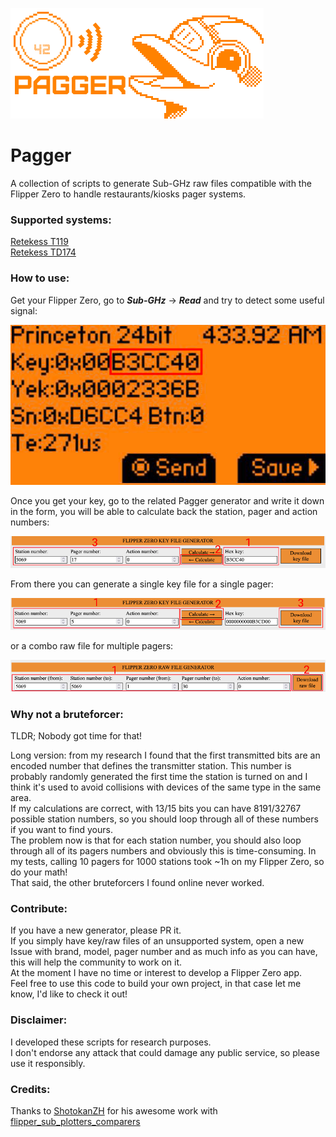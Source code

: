 ![logo](logo.png)

# Pagger
A collection of scripts to generate Sub-GHz raw files compatible with the Flipper Zero to handle restaurants/kiosks pager systems.

### Supported systems:
[Retekess T119](https://meoker.github.io/pagger/retekess-t119/retekess-t119.html)\
[Retekess TD174](https://meoker.github.io/pagger/retekess-td119/retekess-td119.html)

### How to use:
Get your Flipper Zero, go to **_Sub-GHz_** -> **_Read_** and try to detect some useful signal:

![read](read.jpg)

Once you get your key, go to the related Pagger generator and write it down in the form, you will be able to calculate back the station, pager and action numbers:

![calculate-back](calculate-back.jpg)

From there you can generate a single key file for a single pager:

![key-file](key-file.jpg)

or a combo raw file for multiple pagers: 

![raw-file](raw-file.jpg)

### Why not a bruteforcer:
TLDR; Nobody got time for that!

Long version: from my research I found that the first transmitted bits are an encoded number that defines the transmitter station.
This number is probably randomly generated the first time the station is turned on and I think it's used to avoid collisions with devices of the same type in the same area.\
If my calculations are correct, with 13/15 bits you can have 8191/32767 possible station numbers, so you should loop through all of these numbers if you want to find yours.\
The problem now is that for each station number, you should also loop through all of its pagers numbers and obviously this is time-consuming.
In my tests, calling 10 pagers for 1000 stations took ~1h on my Flipper Zero, so do your math!\
That said, the other bruteforcers I found online never worked.

### Contribute:
If you have a new generator, please PR it.\
If you simply have key/raw files of an unsupported system, open a new Issue with brand, model, pager number and as much info as you can have, this will help the community to work on it.\
At the moment I have no time or interest to develop a Flipper Zero app.\
Feel free to use this code to build your own project, in that case let me know, I'd like to check it out!

### Disclaimer:
I developed these scripts for research purposes.\
I don't endorse any attack that could damage any public service, so please use it responsibly.

### Credits:
Thanks to [ShotokanZH](https://github.com/ShotokanZH) for his awesome work with [flipper_sub_plotters_comparers](https://github.com/ShotokanZH/flipper_sub_plotters_comparers)